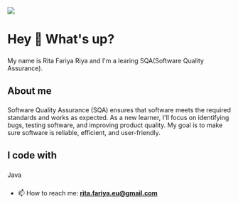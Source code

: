 ![](https://komarev.com/ghpvc/?username=fariyariya)

<h1 align="left">Hey 👋 What's up?</h1>

###

<p align="left">My name is Rita Fariya Riya and I'm a learing SQA(Software Quality Assurance). </p>

###

<h2 align="left">About me</h2>

###

<p align="left">Software Quality Assurance (SQA) ensures that software meets the required standards and works as expected. As a new learner, I'll focus on identifying bugs, testing software, and improving product quality. My goal is to make sure software is reliable, efficient, and user-friendly.
  
###

<h2 align="left">I code with</h2>

###

Java

###

- 📫 How to reach me: **rita.fariya.eu@gmail.com**
